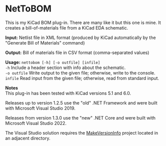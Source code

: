 # NetToBOM

This is my KiCad BOM plug-in. There are many like it but this one is mine. It creates a bill-of-materials file from a KiCad EDA schematic.

**Input:** Netlist file in XML format (produced by KiCad automatically by the "Generate Bill of Materials" command)

**Output:** Bill of materials file in CSV format (comma-separated values)

**Usage:** `nettobom [-h] [-o outfile] [infile]`  
`-h`          Include a header section with info about the schematic.  
`-o outfile`  Write output to the given file; otherwise, write to the console.  
`infile`      Read input from the given file; otherwise, read from standard input.  

**Notes**  
This plug-in has been tested with KiCad versions 5.1 and 6.0.

Releases up to version 1.2.5 use the "old" .NET Framework and were built with Microsoft Visual Studio 2019.

Releases from version 1.3.0 use the "new" .NET Core and were built with Microsoft Visual Studio 2022.

The Visual Studio solution requires the [MakeVersionInfo](https://github.com/Len42/MakeVersionInfo) project located in an adjacent directory.